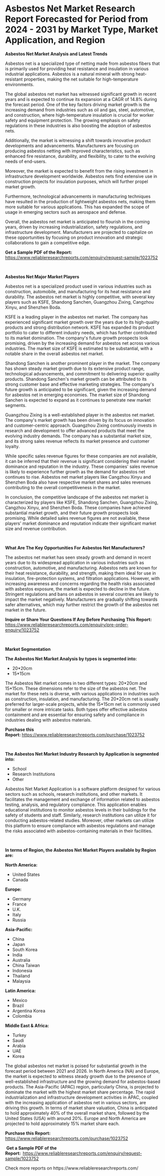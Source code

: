 <p><h1>Asbestos Net Market Research Report Forecasted for Period from 2024 -  2031 by Market Type, Market Application, and Region</h1></p><p><strong>Asbestos Net Market Analysis and Latest Trends</strong></p>
<p><p>Asbestos net is a specialized type of netting made from asbestos fibers that is primarily used for providing heat resistance and insulation in various industrial applications. Asbestos is a natural mineral with strong heat-resistant properties, making the net suitable for high-temperature environments.</p><p>The global asbestos net market has witnessed significant growth in recent years and is expected to continue its expansion at a CAGR of 14.8% during the forecast period. One of the key factors driving market growth is the increasing demand from industries such as oil and gas, steel, automotive, and construction, where high-temperature insulation is crucial for worker safety and equipment protection. The growing emphasis on safety regulations in these industries is also boosting the adoption of asbestos nets.</p><p>Additionally, the market is witnessing a shift towards innovative product developments and advancements. Manufacturers are focusing on producing asbestos netting with improved characteristics, such as enhanced fire resistance, durability, and flexibility, to cater to the evolving needs of end-users.</p><p>Moreover, the market is expected to benefit from the rising investment in infrastructure development worldwide. Asbestos nets find extensive use in construction projects for insulation purposes, which will further propel market growth.</p><p>Furthermore, technological advancements in manufacturing techniques have resulted in the production of lightweight asbestos nets, making them more suitable for various applications. This has expanded the scope of usage in emerging sectors such as aerospace and defense.</p><p>Overall, the asbestos net market is anticipated to flourish in the coming years, driven by increasing industrialization, safety regulations, and infrastructure development. Manufacturers are projected to capitalize on these opportunities by focusing on product innovation and strategic collaborations to gain a competitive edge.</p></p>
<p><strong>Get a Sample PDF of the Report:&nbsp;</strong> <a href="https://www.reliableresearchreports.com/enquiry/request-sample/1023752">https://www.reliableresearchreports.com/enquiry/request-sample/1023752</a></p>
<p>&nbsp;</p>
<p><strong>Asbestos Net Major Market Players</strong></p>
<p><p>Asbestos net is a specialized product used in various industries such as construction, automobile, and manufacturing for its heat resistance and durability. The asbestos net market is highly competitive, with several key players such as KSFE, Shandong Sanchen, Guangzhou Zixing, Cangzhou Xinyu, and Shenzhen Boda. </p><p>KSFE is a leading player in the asbestos net market. The company has experienced significant market growth over the years due to its high-quality products and strong distribution network. KSFE has expanded its product portfolio to cater to different industry needs, which has further contributed to its market domination. The company's future growth prospects look promising, driven by the increasing demand for asbestos net across various industries. The market size of KSFE is estimated to be substantial, with a notable share in the overall asbestos net market.</p><p>Shandong Sanchen is another prominent player in the market. The company has shown steady market growth due to its extensive product range, technological advancements, and commitment to delivering superior quality products. Shandong Sanchen's market growth can be attributed to its strong customer base and effective marketing strategies. The company's future growth is anticipated to be significant, given the increasing demand for asbestos net in emerging economies. The market size of Shandong Sanchen is expected to expand as it continues to penetrate new market segments.</p><p>Guangzhou Zixing is a well-established player in the asbestos net market. The company's market growth has been driven by its focus on innovation and customer-centric approach. Guangzhou Zixing continuously invests in research and development to offer advanced products that meet the evolving industry demands. The company has a substantial market size, and its strong sales revenue reflects its market presence and customer loyalty.</p><p>While specific sales revenue figures for these companies are not available, it can be inferred that their revenue is significant considering their market dominance and reputation in the industry. These companies' sales revenue is likely to experience further growth as the demand for asbestos net continues to rise. Asbestos net market players like Cangzhou Xinyu and Shenzhen Boda also have respective market shares and sales revenues contributing to the overall competitiveness in the market.</p><p>In conclusion, the competitive landscape of the asbestos net market is characterized by players like KSFE, Shandong Sanchen, Guangzhou Zixing, Cangzhou Xinyu, and Shenzhen Boda. These companies have achieved substantial market growth, and their future growth prospects look promising. While detailed sales revenue figures are not available, these players' market dominance and reputation indicate their significant market size and revenue contribution.</p></p>
<p>&nbsp;</p>
<p><strong>What Are The Key Opportunities For Asbestos Net Manufacturers?</strong></p>
<p><p>The asbestos net market has seen steady growth and demand in recent years due to its widespread application in various industries such as construction, automotive, and manufacturing. Asbestos nets are known for their heat resistance, durability, and strength, making them ideal for use in insulation, fire-protection systems, and filtration applications. However, with increasing awareness and concerns regarding the health risks associated with asbestos exposure, the market is expected to decline in the future. Stringent regulations and bans on asbestos in several countries are likely to impact the market negatively. Manufacturers are gradually shifting towards safer alternatives, which may further restrict the growth of the asbestos net market in the future.</p></p>
<p><strong>Inquire or Share Your Questions If Any Before Purchasing This Report:</strong> <a href="https://www.reliableresearchreports.com/enquiry/pre-order-enquiry/1023752">https://www.reliableresearchreports.com/enquiry/pre-order-enquiry/1023752</a></p>
<p>&nbsp;</p>
<p><strong>Market Segmentation</strong></p>
<p><strong>The Asbestos Net Market Analysis by types is segmented into:</strong></p>
<p><ul><li>20*20cm</li><li>15*15cm</li></ul></p>
<p><p>The Asbestos Net market comes in two different types: 20*20cm and 15*15cm. These dimensions refer to the size of the asbestos net. The market for these nets is diverse, with various applications in industries such as construction, insulation, and manufacturing. The 20*20cm net is usually preferred for larger-scale projects, while the 15*15cm net is commonly used for smaller or more intricate tasks. Both types offer effective asbestos containment and are essential for ensuring safety and compliance in industries dealing with asbestos materials.</p></p>
<p><strong>Purchase this Report:&nbsp;</strong><a href="https://www.reliableresearchreports.com/purchase/1023752">https://www.reliableresearchreports.com/purchase/1023752</a></p>
<p>&nbsp;</p>
<p><strong>The Asbestos Net Market Industry Research by Application is segmented into:</strong></p>
<p><ul><li>School</li><li>Research Institutions</li><li>Other</li></ul></p>
<p><p>Asbestos Net Market Application is a software platform designed for various sectors such as schools, research institutions, and other markets. It facilitates the management and exchange of information related to asbestos testing, analysis, and regulatory compliance. This application enables educational institutions to monitor asbestos levels in their buildings for the safety of students and staff. Similarly, research institutions can utilize it for conducting asbestos-related studies. Moreover, other markets can utilize this platform to ensure compliance with asbestos regulations and manage the risks associated with asbestos-containing materials in their facilities.</p></p>
<p>&nbsp;</p>
<p><strong>In terms of Region, the Asbestos Net Market Players available by Region are:</strong></p>
<p>
    <p> <strong> North America: </strong>
        <ul>
            <li>United States</li>
            <li>Canada</li>
        </ul>
        </p> 
    <p> <strong> Europe: </strong>
        <ul>
            <li>Germany</li>
            <li>France</li>
            <li>U.K.</li>
            <li>Italy</li>
            <li>Russia</li>
        </ul>
        </p> 
    <p> <strong> Asia-Pacific: </strong>
        <ul>
            <li>China</li>
            <li>Japan</li>
            <li>South Korea</li>
            <li>India</li>
            <li>Australia</li>
            <li>China Taiwan</li>
            <li>Indonesia</li>
            <li>Thailand</li>
            <li>Malaysia</li>
        </ul>
        </p> 
    <p> <strong> Latin America: </strong>
        <ul>
            <li>Mexico</li>
            <li>Brazil</li>
            <li>Argentina Korea</li>
            <li>Colombia</li>
        </ul>
        </p> 
    <p> <strong> Middle East & Africa: </strong>
        <ul>
            <li>Turkey</li>
            <li>Saudi</li>
            <li>Arabia</li>
            <li>UAE</li>
            <li>Korea</li>
        </ul>
    </p>
    </p>
<p><p>The global asbestos net market is poised for substantial growth in the forecast period between 2021 and 2026. In North America (NA) and Europe, the market is expected to witness steady growth due to the presence of well-established infrastructure and the growing demand for asbestos-based products. The Asia-Pacific (APAC) region, particularly China, is projected to dominate the market with the highest market share percentage. The rapid industrialization and infrastructure development activities in APAC, coupled with the increasing application of asbestos net in various sectors, are driving this growth. In terms of market share valuation, China is anticipated to hold approximately 40% of the overall market share, followed by the United States (USA) with around 20%. Europe and North America are projected to hold approximately 15% market share each.</p></p>
<p><strong>Purchase this Report: </strong><a href="https://www.reliableresearchreports.com/purchase/1023752">https://www.reliableresearchreports.com/purchase/1023752</a></p>
<p>&nbsp;<strong>Get a Sample PDF of the Report:&nbsp;&nbsp;</strong><a href="https://www.reliableresearchreports.com/enquiry/request-sample/1023752">https://www.reliableresearchreports.com/enquiry/request-sample/1023752</a></p>
<p><strong></strong></p>
<p>Check more reports on https://www.reliableresearchreports.com/</p>
